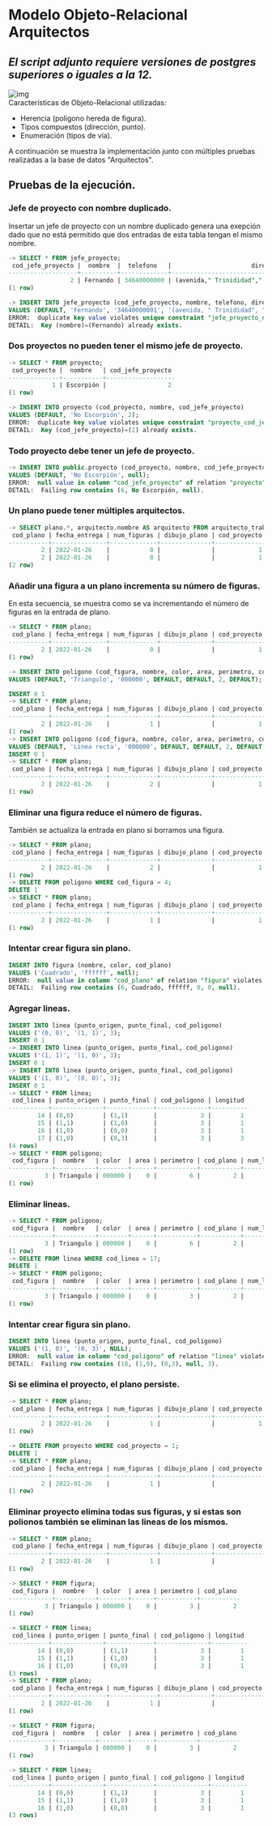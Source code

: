 # Modelo Objeto-Relacional Arquitectos  

*El script adjunto requiere versiones de postgres superiores o iguales a la 12.*   
---  
![img](./res/uml_arquitectos.svg)  
Características de Objeto-Relacional utilizadas:  
- Herencia (polígono hereda de figura).  
- Tipos compuestos (dirección, punto).  
- Enumeración (tipos de vía).  


A continuación se muestra la implementación junto con múltiples pruebas realizadas a la base de datos "Arquitectos".  

## Pruebas de la ejecución.

### Jefe de proyecto con nombre duplicado.  
Insertar un jefe de proyecto con un nombre duplicado genera una exepción dado que no está permitido que dos entradas de esta tabla tengan el mismo nombre.    
```sql
-> SELECT * FROM jefe_proyecto;
 cod_jefe_proyecto |  nombre  |  telefono   |                      direccion
-------------------+----------+-------------+------------------------------------------------------
                 2 | Fernando | 34640000000 | (avenida," Trinididad"," La Laguna"," 38302"," S/C")
(1 row)

-> INSERT INTO jefe_proyecto (cod_jefe_proyecto, nombre, telefono, direccion)
VALUES (DEFAULT, 'Fernando', '34640000001', '(avenida, " Trinididad", " La Laguna", " 38302", " S/C")');
ERROR:  duplicate key value violates unique constraint "jefe_proyecto_nombre_uindex"
DETAIL:  Key (nombre)=(Fernando) already exists.
```
### Dos proyectos no pueden tener el mismo jefe de proyecto.  
```sql
-> SELECT * FROM proyecto;
 cod_proyecto |  nombre   | cod_jefe_proyecto
--------------+-----------+-------------------
            1 | Escorpión |                 2
(1 row)

-> INSERT INTO proyecto (cod_proyecto, nombre, cod_jefe_proyecto)
VALUES (DEFAULT, 'No Escorpión', 2);
ERROR:  duplicate key value violates unique constraint "proyecto_cod_jefe_proyecto_uindex"
DETAIL:  Key (cod_jefe_proyecto)=(2) already exists.
```
### Todo proyecto debe tener un jefe de proyecto.  
```sql
-> INSERT INTO public.proyecto (cod_proyecto, nombre, cod_jefe_proyecto)
VALUES (DEFAULT, 'No Escorpión', null);
ERROR:  null value in column "cod_jefe_proyecto" of relation "proyecto" violates not-null constraint
DETAIL:  Failing row contains (6, No Escorpión, null).
```
### Un plano puede tener múltiples arquitectos.


```sql
-> SELECT plano.*, arquitecto.nombre AS arquitecto FROM arquitecto_trabaja_plano NATURAL JOIN arquitecto NATURAL JOIN plano;
 cod_plano | fecha_entrega | num_figuras | dibujo_plano | cod_proyecto | arquitecto
-----------+---------------+-------------+--------------+--------------+------------
         2 | 2022-01-26    |           0 |              |            1 | Paco
         2 | 2022-01-26    |           0 |              |            1 | Pepe                
(2 row)
```
### Añadir una figura a un plano incrementa su número de figuras.
En esta secuencia, se muestra como se va incrementando el número de figuras en la entrada de plano.  
```sql
-> SELECT * FROM plano;
 cod_plano | fecha_entrega | num_figuras | dibujo_plano | cod_proyecto
-----------+---------------+-------------+--------------+--------------
         2 | 2022-01-26    |           0 |              |            1
(1 row)

-> INSERT INTO poligono (cod_figura, nombre, color, area, perimetro, cod_plano, num_lineas)
VALUES (DEFAULT, 'Triangulo', '000000', DEFAULT, DEFAULT, 2, DEFAULT);

INSERT 0 1
-> SELECT * FROM plano;
 cod_plano | fecha_entrega | num_figuras | dibujo_plano | cod_proyecto
-----------+---------------+-------------+--------------+--------------
         2 | 2022-01-26    |           1 |              |            1
(1 row)
-> INSERT INTO poligono (cod_figura, nombre, color, area, perimetro, cod_plano, num_lineas)
VALUES (DEFAULT, 'Linea recta', '000000', DEFAULT, DEFAULT, 2, DEFAULT);
INSERT 0 1
-> SELECT * FROM plano;
 cod_plano | fecha_entrega | num_figuras | dibujo_plano | cod_proyecto
-----------+---------------+-------------+--------------+--------------
         2 | 2022-01-26    |           2 |              |            1
(1 row)
```
### Eliminar una figura reduce el número de figuras.
También se actualiza la entrada en plano si borramos una figura.  
```sql
-> SELECT * FROM plano;
 cod_plano | fecha_entrega | num_figuras | dibujo_plano | cod_proyecto
-----------+---------------+-------------+--------------+--------------
         2 | 2022-01-26    |           2 |              |            1
(1 row)
-> DELETE FROM poligono WHERE cod_figura = 4;
DELETE 1
-> SELECT * FROM plano;
 cod_plano | fecha_entrega | num_figuras | dibujo_plano | cod_proyecto
-----------+---------------+-------------+--------------+--------------
         2 | 2022-01-26    |           1 |              |            1
(1 row)
```  
### Intentar crear figura sin plano.
```sql
INSERT INTO figura (nombre, color, cod_plano)
VALUES ('Cuadrado', 'ffffff', null);
ERROR:  null value in column "cod_plano" of relation "figura" violates not-null constraint
DETAIL:  Failing row contains (6, Cuadrado, ffffff, 0, 0, null).
```  
### Agregar lineas.
```sql
INSERT INTO linea (punto_origen, punto_final, cod_poligono)
VALUES ('(0, 0)', '(1, 1)', 3);
INSERT 0 1
-> INSERT INTO linea (punto_origen, punto_final, cod_poligono)
VALUES ('(1, 1)', '(1, 0)', 3);
INSERT 0 1
-> INSERT INTO linea (punto_origen, punto_final, cod_poligono)
VALUES ('(1, 0)', '(0, 0)', 3);
INSERT 0 1
-> SELECT * FROM linea;
 cod_linea | punto_origen | punto_final | cod_poligono | longitud
-----------+--------------+-------------+--------------+----------
        14 | (0,0)        | (1,1)       |            3 |        1
        15 | (1,1)        | (1,0)       |            3 |        1
        16 | (1,0)        | (0,0)       |            3 |        1
        17 | (1,0)        | (0,3)       |            3 |        3
(4 rows)
-> SELECT * FROM poligono;
 cod_figura |  nombre   | color  | area | perimetro | cod_plano | num_lineas
------------+-----------+--------+------+-----------+-----------+------------
          3 | Triangulo | 000000 |    0 |         6 |         2 |          4
(1 row)
```
### Eliminar lineas.
```sql
-> SELECT * FROM poligono;
 cod_figura |  nombre   | color  | area | perimetro | cod_plano | num_lineas
------------+-----------+--------+------+-----------+-----------+------------
          3 | Triangulo | 000000 |    0 |         6 |         2 |          4
(1 row)
-> DELETE FROM linea WHERE cod_linea = 17;
DELETE 1
-> SELECT * FROM poligono;
 cod_figura |  nombre   | color  | area | perimetro | cod_plano | num_lineas
------------+-----------+--------+------+-----------+-----------+------------
          3 | Triangulo | 000000 |    0 |         3 |         2 |          3
(1 row)
```
### Intentar crear figura sin plano.
```sql
INSERT INTO linea (punto_origen, punto_final, cod_poligono)
VALUES ('(1, 0)', '(0, 3)', NULL);
ERROR:  null value in column "cod_poligono" of relation "linea" violates not-null constraint
DETAIL:  Failing row contains (18, (1,0), (0,3), null, 3).
```
### Si se elimina el proyecto, el plano persiste.
```sql
-> SELECT * FROM plano;
 cod_plano | fecha_entrega | num_figuras | dibujo_plano | cod_proyecto
-----------+---------------+-------------+--------------+--------------
         2 | 2022-01-26    |           1 |              |            1
(1 row)

-> DELETE FROM proyecto WHERE cod_proyecto = 1;
DELETE 1
-> SELECT * FROM plano;
 cod_plano | fecha_entrega | num_figuras | dibujo_plano | cod_proyecto
-----------+---------------+-------------+--------------+--------------
         2 | 2022-01-26    |           1 |              |
(1 row)
```
### Eliminar proyecto elimina todas sus figuras, y si estas son polionos también se eliminan las lineas de los mismos.
```sql
-> SELECT * FROM plano;
 cod_plano | fecha_entrega | num_figuras | dibujo_plano | cod_proyecto
-----------+---------------+-------------+--------------+--------------
         2 | 2022-01-26    |           1 |              |
(1 row)

-> SELECT * FROM figura;
 cod_figura |  nombre   | color  | area | perimetro | cod_plano
------------+-----------+--------+------+-----------+-----------
          3 | Triangulo | 000000 |    0 |         3 |         2
(1 row)

-> SELECT * FROM linea;
 cod_linea | punto_origen | punto_final | cod_poligono | longitud
-----------+--------------+-------------+--------------+----------
        14 | (0,0)        | (1,1)       |            3 |        1
        15 | (1,1)        | (1,0)       |            3 |        1
        16 | (1,0)        | (0,0)       |            3 |        1
(3 rows)
-> SELECT * FROM plano;
 cod_plano | fecha_entrega | num_figuras | dibujo_plano | cod_proyecto
-----------+---------------+-------------+--------------+--------------
         2 | 2022-01-26    |           1 |              |
(1 row)

-> SELECT * FROM figura;
 cod_figura |  nombre   | color  | area | perimetro | cod_plano
------------+-----------+--------+------+-----------+-----------
          3 | Triangulo | 000000 |    0 |         3 |         2
(1 row)

-> SELECT * FROM linea;
 cod_linea | punto_origen | punto_final | cod_poligono | longitud
-----------+--------------+-------------+--------------+----------
        14 | (0,0)        | (1,1)       |            3 |        1
        15 | (1,1)        | (1,0)       |            3 |        1
        16 | (1,0)        | (0,0)       |            3 |        1
(3 rows)
```